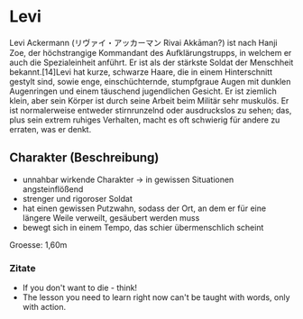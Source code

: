 # Levi

Levi Ackermann (リヴァイ・アッカーマン Rivai Akkāman?) ist nach Hanji Zoe, der höchstrangige Kommandant des Aufklärungstrupps, in welchem er auch die Spezialeinheit anführt. Er ist als der stärkste Soldat der Menschheit bekannt.[14]Levi hat kurze, schwarze Haare, die in einem Hinterschnitt gestylt sind, sowie enge, einschüchternde, stumpfgraue Augen mit dunklen Augenringen und einem täuschend jugendlichen Gesicht. Er ist ziemlich klein, aber sein Körper ist durch seine Arbeit beim Militär sehr muskulös. Er ist normalerweise entweder stirnrunzelnd oder ausdruckslos zu sehen; das, plus sein extrem ruhiges Verhalten, macht es oft schwierig für andere zu erraten, was er denkt.

## Charakter (Beschreibung)

- unnahbar wirkende Charakter -> in gewissen Situationen angsteinflößend
- strenger und rigoroser Soldat
- hat einen gewissen Putzwahn, sodass der Ort, an dem er für eine längere Weile verweilt, gesäubert werden muss
- bewegt sich in einem Tempo, das schier übermenschlich scheint

Groesse: 1,60m

### Zitate

- If you don't want to die - think!
- The lesson you need to learn right now can't be taught with words, only with action.

